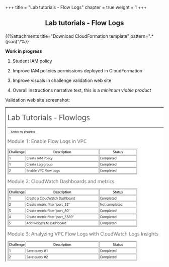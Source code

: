+++ 
title = "Lab tutorials - Flow Logs" 
chapter = true 
weight = 1 
+++

## <p style="text-align: center;">Lab tutorials - Flow Logs</p>

{{%attachments title="Download CloudFormation template" pattern=".*(json)"/%}}

**Work in progress**

1. Student IAM policy

1. Improve IAM policies permissions deployed in CloudFormation

1. Improve visuals in challenge validation web site

1. Overall instructions narrative text, this is a *minimum viable product*

Validation web site screenshot:

<img src="images/validation-site.png" alt="drawing" width="600"/>